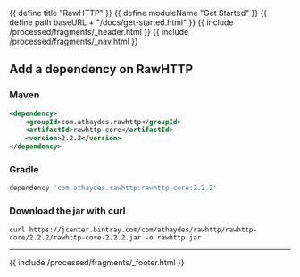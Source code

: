 {{ define title "RawHTTP" }}
{{ define moduleName "Get Started" }}
{{ define path baseURL + "/docs/get-started.html" }}
{{ include /processed/fragments/_header.html }}
{{ include /processed/fragments/_nav.html }}

## Add a dependency on RawHTTP

### Maven

```xml
<dependency>
    <groupId>com.athaydes.rawhttp</groupId>
    <artifactId>rawhttp-core</artifactId>
    <version>2.2.2</version>
</dependency>
```

### Gradle

```groovy
dependency 'com.athaydes.rawhttp:rawhttp-core:2.2.2'
```

### Download the jar with curl

```
curl https://jcenter.bintray.com/com/athaydes/rawhttp/rawhttp-core/2.2.2/rawhttp-core-2.2.2.jar -o rawhttp.jar
```

<hr>

{{ include /processed/fragments/_footer.html }}
